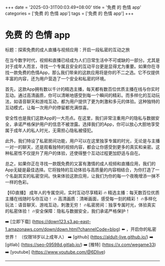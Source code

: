 +++
date = '2025-03-31T00:03:49+08:00'
title = '免费 的 色情 app'
categories = ['免费 的 色情 app']
tags = ['免费 的 色情 app']
+++

# 免费 的 色情 app

标题：探索免费的成人直播与视频应用：开启一段私密的互动之旅

在当今数字时代，视频和直播已经成为人们日常生活中不可或缺的一部分。尤其是对于成年人而言，寻找一个专属且安全的互动平台更是显得尤为重要。如果你在寻找一款免费的色情App，那么我们带来的这款应用将是你的不二之选。它不仅提供丰富的内容，还为用户营造了一个安全和私密的环境。

首先，这款App拥有数以千计的精选主播，每天都有数百位优质主播在线与你实时互动。通过高清画质，你可以清晰地感受到每一个瞬间的精彩。而多样化的互动玩法，如语音聊天和游戏互动，都为用户提供了更为刺激和多元的体验。这种独特的互动模式，让每一次用户的停留都充满惊喜。

安全性也是我们这款App的一大亮点。在这里，我们非常注重用户的隐私与数据安全，承诺严格保护用户的信息不被泄露。选择我们的App，你可以放心大胆地享受属于成年人的私人时光，无需担心隐私被侵犯。

此外，我们特设了私密房间功能，用户可以在这里独享专属的时光，无论是与主播一对一的聊天，还是观看独特的视频内容，都会让你感受到更多的真实和亲密。这种私密性不仅提升了用户的体验，还使得整个互动过程更加舒适与自在。

总之，如果你正在寻找一款既免费的又富有激情的成人视频和直播应用，我们的App无疑是最佳选择。它将独特的互动体验与高质量的内容相结合，为你打造了一个名副其实的私密空间。快来体验这款应用，让我们为你的每一个夜晚增添一抹不一样的色彩。

【6D直播】
成年人的专属空间，实时互动尽享精彩
🔥 精选主播：每天数百位优质主播在线随时与你互动！
🔥 高清画质：清晰画面，感受每一刻的精彩！
🔥多样化玩法：语音聊天、游戏互动，刺激无穷！
🔥私密房间：独享专属时光，体验真实的私密体验！
🔥安全保障：隐私与数据安全，我们承诺严格保护！

➡️ [立即下载] (https://down123.s3.ap-east-1.amazonaws.com/down/down.html?channelCode=blog) ⬅️ ，开启你的私密世界！
（仅限18岁以上成年人）
➡️ [github] (https://aldult-live.github.io/)
➡️ [gitlab] (https://seo-09598d.gitlab.io/)
➡️ [推特] (https://x.com/wegame33)
➡️ [youtube] (https://www.youtube.com/@6Dlive)

---

